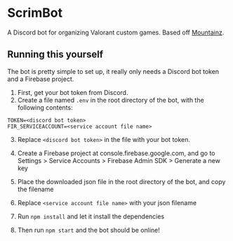 # ScrimBot
A Discord bot for organizing Valorant custom games. Based off [Mountainz](https://github.com/Kalissaac/Mountainz).

## Running this yourself
The bot is pretty simple to set up, it really only needs a Discord bot token and a Firebase project.
1. First, get your bot token from Discord.
2. Create a file named `.env` in the root directory of the bot, with the following contents:
```
TOKEN=<discord bot token>
FIR_SERVICEACCOUNT=<service account file name>
```
3. Replace `<discord bot token>` in the file with your bot token.
4. Create a Firebase project at console.firebase.google.com, and go to Settings > Service Accounts > Firebase Admin SDK > Generate a new key
5. Place the downloaded json file in the root directory of the bot, and copy the filename
6. Replace `<service account file name>` with your json filename

7. Run `npm install` and let it install the dependencies
8. Then run `npm start` and the bot should be online!
